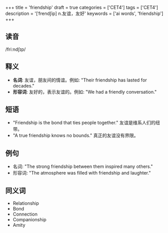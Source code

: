 +++
title = 'friendship'
draft = true
categories = ['CET4']
tags = ['CET4']
description = '[ˈfrend∫ip] n.友谊，友好'
keywords = ['ai words', 'friendship']
+++

## 读音
/friːndʃɪp/

## 释义
- **名词**: 友谊，朋友间的情谊。例如: "Their friendship has lasted for decades."
- **形容词**: 友好的，表示友谊的。例如: "We had a friendly conversation."

## 短语
- "Friendship is the bond that ties people together." 友谊是维系人们的纽带。
- "A true friendship knows no bounds." 真正的友谊没有界限。

## 例句
- 名词: "The strong friendship between them inspired many others."
- 形容词: "The atmosphere was filled with friendship and laughter."

## 同义词
- Relationship
- Bond
- Connection
- Companionship
- Amity

